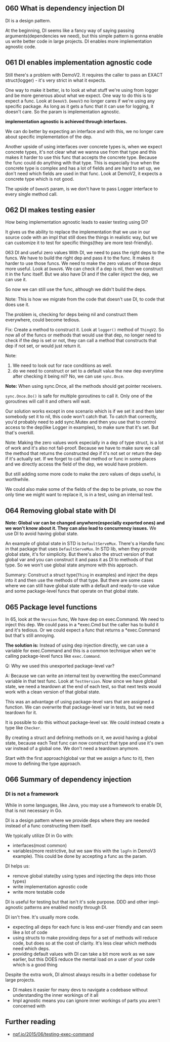 ## 060 What is dependency injection DI
DI is a design pattern.

At the beginning, DI seems like a fancy way of saying passing arguments(dependencies we need), but this simple pattern
is gonna enable us write better code in large projects. DI enables more implementation agnostic code.

## 061 DI enables implementation agnostic code
Still there's a problem with DemoV2. It requires the caller to pass an EXACT struct(logger) - it's very strict in what it expects.

One way to make it better, is to look at what stuff we're using from logger and be more generous about what we expect.
One way to do this is to expect a func. Look at `DemoV3`. `DemoV3` no longer cares if we're using any specific package.
As long as it gets a func that it can use for logging, it doesn't care. So the param is implementation agnostic.

**implementation agnostic is achieved through interfaces.**

We can do better by expecting an interface and with this, we no longer care about specific implementation of the dep.

Another upside of using interfaces over concrete types is, when we expect concrete types, it's not clear what we wanna use
from that type and this makes it harder to use this func that accepts the concrete type. Because the func could do anything
with that type. This is especially true when the concrete type is complex and has a lot of fields and are hard to set up, we don't need which fields
are used in that func. Look at DemoV2, it expects a concrete type which is not good.

The upside of `DemoV5` param, is we don't have to pass Logger interface to every single method call.

## 062 DI makes testing easier
How being implementation agnostic leads to easier testing using DI?

It gives us the ability to replace the implementation that we use in our source code with an impl that still does the things
in realistic way, but we can customize it to test for specific things(they are more test-friendly).

063 DI and useful zero values
With DI, we need to pass the right deps to the funcs. We have to build the right dep and pass it to the func. It makes it harder
to use those funcs. We need to make the zero values of those deps more useful. Look at `DemoV6`.
We can check if a dep is nil, then we construct it in the func itself. But we also have DI and if the caller inject the dep,
we can use it.

So now we can still use the func, although we didn't build the deps.

Note: This is how we migrate from the code that doesn't use DI, to code that does use it.

The problem is, checking for deps being nil and construct them everywhere, could become tedious.

Fix: Create a method to construct it. Look at `logger()` method of `ThingV2`. So now all of the funcs or methods that would use that dep,
no longer need to check if the dep is set or not, they can call a method that constructs that dep if not set, or would just return it.

Note:
1. We need to look out for race conditions as well.
2. do we need to construct or set to a default value the new dep everytime after checking it being nil? No, we can use `sync.Once`.

**Note:** When using sync.Once, all the methods should get pointer receivers.

`sync.Once.Do()` is safe for multiple goroutines to call it. Only one of the goroutines will call it and others will wait.

Our solution works except in one scenario which is if we set it and then later somebody set it to nil, this code won't catch that.
To catch that correctly, you'd probably need to add sync.Mutex and then you use that to control access to the dep(like Logger in examples),
to make sure that it's set. But that's overkill.

Note: Making the zero values work especially in a dep of type struct, is a lot of work and it's also not fail-proof. Because
we have to make sure we call the method that returns the constructed dep if it's not set or return the dep if it's actually set. If we forget
to call that method or func in some places and we directly access the field of the dep, we would have problem.

But still adding some more code to make the zero values of deps useful, is worthwhile.

We could also make some of the fields of the dep to be private, so now the only time we might want to replace it, is in a test, using
an internal test.

## 064 Removing global state with DI
**Note: Global var can be changed anywhere(especially exported ones) and we won't know about it. They can also lead to concurrency issues.**
We use DI to avoid having global state.

An example of global state in STD is `DefaultServeMux`. There's a Handle func in that package that uses `DefaultServeMux`.
In STD lib, when they provide global state, it's for simplicity. But there's also the struct version of that global var and you can construct
it and pass it as DI to methods of that type. So we won't use global state anymore with this approach.

Summary: Construct a struct type(`Thing` in examples) and inject the deps into it and then use the methods of that type.
But there are some cases where we can still have global state with a default and ready-to-use value and some package-level funcs 
that operate on that global state.

## 065 Package level functions
In 65, look at the `Version` func, We have dep on exec.Command. We need to inject this dep. We could pass in a *exec.Cmd but the caller has to build it and it's tedious.
Or we could expect a func that returns a *exec.Command but that's still annoying.

**The solution is:** Instead of using dep injection directly, we can use a variable for exec.Command and this is a common technique
when we're calling package-level funcs like `exec.Command`.

Q: Why we used this unexported package-level var?

A: Because we can write an internal test by overwriting the execCommand variable in that test func. Look at `TestVersion`.
Now since we have global state, we need a teardown at the end of each test, so that next tests would work with a clean version of that global state.

This was an advantage of using package-level vars that are assigned a function. We can overwrite that package-level var in tests,
but we need teardown for it.

It is possible to do this without package-level var. We could instead create a type like `Checker`.

By creating a struct and defining methods on it, we avoid having a global state, because each Test func can now construct that
type and use it's own var instead of a global one. We don't need a teardown anymore.

Start with the first approach(global var that we assign a func to it), then move to defining the type approach.

## 066 Summary of dependency injection
### DI is not a framework
While in some languages, like Java, you may use a framework to enable DI, that is not necessary in Go.

DI is a design pattern where we provide deps where they are needed instead of a func constructing them itself.

We typically utilize DI in Go with:
- interfaces(most common)
- variables(more restrictive, but we saw this with the `logFn` in DemoV3 example). This could be done by accepting a func as the param.

DI helps us:
- remove global state(by using types and injecting the deps into those types)
- write implementation agnostic code
- write more testable code

DI is useful for testing but that isn't it's sole purpose. DDD and other impl-agnostic patterns are enabled mostly through DI.

DI isn't free. It's usually more code.
- expecting all deps for each func is less end-user friendly and can seem like a lot of code
- using structs to make providing deps for a set of methods will reduce code, but does so at the cost of clarity. It's
less clear which methods need which deps.
- providing default values with DI can take a bit more work as we saw earlier, but this DOES reduce the mental load on a user of
your code which is a good thing

Despite the extra work, DI almost always results in a better codebase for large projects.
- DI makes it easier for many devs to navigate a codebase without understanding the inner workings of it all
- Impl agnostic means you can ignore inner workings of parts you aren't concerned with

## Further reading
- [npf.io/2015/06/testing-exec-command]()